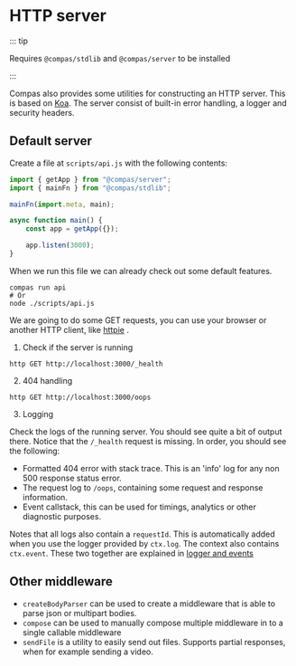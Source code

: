 # HTTP server

::: tip

Requires `@compas/stdlib` and `@compas/server` to be installed

:::

Compas also provides some utilities for constructing an HTTP server. This is based on
[Koa](https://koajs.com/). The server consist of built-in error handling, a logger and
security headers.

## Default server

Create a file at `scripts/api.js` with the following contents:

```js
import { getApp } from "@compas/server";
import { mainFn } from "@compas/stdlib";

mainFn(import.meta, main);

async function main() {
	const app = getApp({});

	app.listen(3000);
}
```

When we run this file we can already check out some default features.

```shell
compas run api
# Or
node ./scripts/api.js
```

We are going to do some GET requests, you can use your browser or another HTTP client,
like [httpie](https://httpie.io/) .

1. Check if the server is running

```shell
http GET http://localhost:3000/_health
```

2. 404 handling

```shell
http GET http://localhost:3000/oops
```

3. Logging

Check the logs of the running server. You should see quite a bit of output there. Notice
that the `/_health` request is missing. In order, you should see the following:

- Formatted 404 error with stack trace. This is an 'info' log for any non 500 response
  status error.
- The request log to `/oops`, containing some request and response information.
- Event callstack, this can be used for timings, analytics or other diagnostic purposes.

Notes that all logs also contain a `requestId`. This is automatically added when you use
the logger provided by `ctx.log`. The context also contains `ctx.event`. These two
together are explained in [logger and events](/features/logger-and-events.html)

## Other middleware

- `createBodyParser` can be used to create a middleware that is able to parse json or
  multipart bodies.
- `compose` can be used to manually compose multiple middleware in to a single callable
  middleware
- `sendFile` is a utility to easily send out files. Supports partial responses, when for
  example sending a video.
